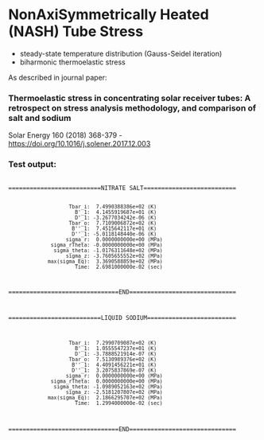 # NonAxiSymmetrically Heated (NASH) Tube Stress
- steady-state temperature distribution (Gauss-Seidel iteration)
- biharmonic thermoelastic stress

As described in journal paper:
### Thermoelastic stress in concentrating solar receiver tubes: A retrospect on stress analysis methodology, and comparison of salt and sodium
Solar Energy 160 (2018) 368-379 - https://doi.org/10.1016/j.solener.2017.12.003

### Test output:

<code>
==========================NITRATE SALT==========================

                        Tbar_i:  7.4990388386e+02 (K)
                          B'_1:  4.1455919687e+01 (K)
                          D'_1: -3.2677034242e-06 (K)
                        Tbar_o:  7.7109006872e+02 (K)
                         B''_1:  7.4515642117e+01 (K)
                         D''_1: -5.0118148440e-06 (K)
                       sigma_r:  0.0000000000e+00 (MPa)
                  sigma_rTheta: -0.0000000000e+00 (MPa)
                   sigma_theta: -1.0176311648e+02 (MPa)
                       sigma_z: -3.7605655552e+02 (MPa)
                 max(sigma_Eq):  3.3690588859e+02 (MPa)
                          Time:  2.6981000000e-02 (sec)

===============================END==============================


==========================LIQUID SODIUM=========================

                        Tbar_i:  7.2990709087e+02 (K)
                          B'_1:  1.0555547237e+01 (K)
                          D'_1: -3.7888521914e-07 (K)
                        Tbar_o:  7.5130989376e+02 (K)
                         B''_1:  4.4091456221e+01 (K)
                         D''_1:  3.2075837869e-07 (K)
                       sigma_r:  0.0000000000e+00 (MPa)
                  sigma_rTheta:  0.0000000000e+00 (MPa)
                   sigma_theta: -1.0989052163e+02 (MPa)
                       sigma_z: -2.5181207807e+02 (MPa)
                 max(sigma_Eq):  2.1866295707e+02 (MPa)
                          Time:  1.2994000000e-02 (sec)

===============================END==============================
</code>